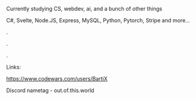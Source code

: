 Currently studying CS, webdev, ai, and a bunch of other things

C#, Svelte, Node.JS, Express, MySQL, Python, Pytorch, Stripe and more...

.

.

.

Links:

https://www.codewars.com/users/BartiX

Discord nametag - out.of.this.world
<!---
BartiX8530/BartiX8530 is a ✨ special ✨ repository because its `README.md` (this file) appears on your GitHub profile.
You can click the Preview link to take a look at your changes.
--->
